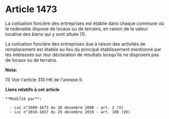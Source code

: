 # Article 1473

La cotisation foncière des entreprises est établie dans chaque commune où le redevable dispose de locaux ou de terrains, en
raison de la valeur locative des biens qui y sont situés (1).

La cotisation foncière des entreprises due à raison des activités de remplacement est établie au lieu du principal
établissement mentionné par les intéressés sur leur déclaration de résultats lorsqu'ils ne disposent pas de locaux ou de
terrains.

**Nota:**

(1) Voir l'article 310 HK de l'annexe II.

**Liens relatifs à cet article**

	**Modifié par**:

	  - Loi n°2009-1673 du 30 décembre 2009 - art. 2 (V)
	  - Loi n°2010-1657 du 29 décembre 2010 - art. 108 (VD)
